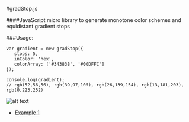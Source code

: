 #gradStop.js

####JavaScript micro library to generate monotone color schemes and equidistant gradient stops


###Usage:

    var gradient = new gradStop({
       stops: 5,
       inColor: 'hex',
       colorArray: ['#343838', '#00DFFC']
    });
    
    console.log(gradient);
    // rgb(52,56,56), rgb(39,97,105), rgb(26,139,154), rgb(13,181,203), rgb(0,223,252)


![alt text][1]


  [1]: https://cdn.rawgit.com/Siddharth11/gradStop.js/master/gradient%20strip.png



* [Example 1](http://codepen.io/Siddharth11/full/RPvJmO)



